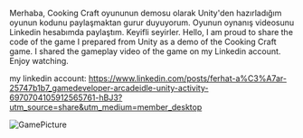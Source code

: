 Merhaba, Cooking Craft oyununun demosu olarak Unity'den hazırladığım oyunun kodunu paylaşmaktan gurur duyuyorum. Oyunun oynanış videosunu Linkedin hesabımda paylaştım. Keyifli seyirler.
Hello, I am proud to share the code of the game I prepared from Unity as a demo of the Cooking Craft game. I shared the gameplay video of the game on my Linkedin account. Enjoy watching. 

my linkedin account: https://www.linkedin.com/posts/ferhat-a%C3%A7ar-25747b1b7_gamedeveloper-arcadeidle-unity-activity-6970704105912565761-hBJ3?utm_source=share&utm_medium=member_desktop

![GamePicture](https://user-images.githubusercontent.com/59576219/187667229-18fe7465-adc2-42de-a272-825b8b1e9db0.png)
